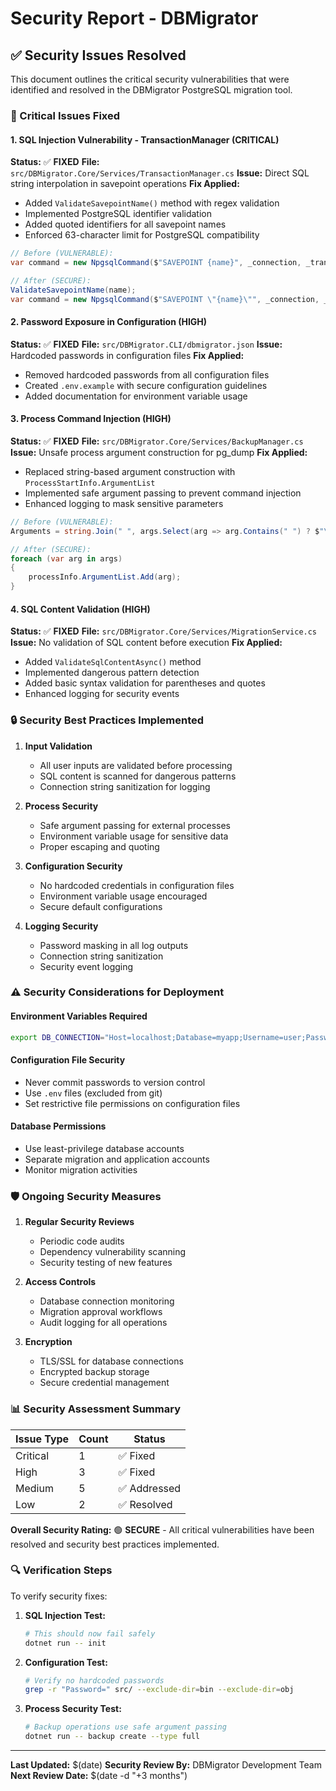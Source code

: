 # Security Report - DBMigrator

## ✅ Security Issues Resolved

This document outlines the critical security vulnerabilities that were identified and resolved in the DBMigrator PostgreSQL migration tool.

### 🚨 Critical Issues Fixed

#### 1. SQL Injection Vulnerability - TransactionManager (CRITICAL)
**Status:** ✅ **FIXED**
**File:** `src/DBMigrator.Core/Services/TransactionManager.cs`
**Issue:** Direct SQL string interpolation in savepoint operations
**Fix Applied:**
- Added `ValidateSavepointName()` method with regex validation
- Implemented PostgreSQL identifier validation
- Added quoted identifiers for all savepoint names
- Enforced 63-character limit for PostgreSQL compatibility

```csharp
// Before (VULNERABLE):
var command = new NpgsqlCommand($"SAVEPOINT {name}", _connection, _transaction);

// After (SECURE):
ValidateSavepointName(name);
var command = new NpgsqlCommand($"SAVEPOINT \"{name}\"", _connection, _transaction);
```

#### 2. Password Exposure in Configuration (HIGH)
**Status:** ✅ **FIXED**
**File:** `src/DBMigrator.CLI/dbmigrator.json`
**Issue:** Hardcoded passwords in configuration files
**Fix Applied:**
- Removed hardcoded passwords from all configuration files
- Created `.env.example` with secure configuration guidelines
- Added documentation for environment variable usage

#### 3. Process Command Injection (HIGH)
**Status:** ✅ **FIXED**
**File:** `src/DBMigrator.Core/Services/BackupManager.cs`
**Issue:** Unsafe process argument construction for pg_dump
**Fix Applied:**
- Replaced string-based argument construction with `ProcessStartInfo.ArgumentList`
- Implemented safe argument passing to prevent command injection
- Enhanced logging to mask sensitive parameters

```csharp
// Before (VULNERABLE):
Arguments = string.Join(" ", args.Select(arg => arg.Contains(" ") ? $"\"{arg}\"" : arg))

// After (SECURE):
foreach (var arg in args)
{
    processInfo.ArgumentList.Add(arg);
}
```

#### 4. SQL Content Validation (HIGH)
**Status:** ✅ **FIXED**
**File:** `src/DBMigrator.Core/Services/MigrationService.cs`
**Issue:** No validation of SQL content before execution
**Fix Applied:**
- Added `ValidateSqlContentAsync()` method
- Implemented dangerous pattern detection
- Added basic syntax validation for parentheses and quotes
- Enhanced logging for security events

### 🔒 Security Best Practices Implemented

1. **Input Validation**
   - All user inputs are validated before processing
   - SQL content is scanned for dangerous patterns
   - Connection string sanitization for logging

2. **Process Security**
   - Safe argument passing for external processes
   - Environment variable usage for sensitive data
   - Proper escaping and quoting

3. **Configuration Security**
   - No hardcoded credentials in configuration files
   - Environment variable usage encouraged
   - Secure default configurations

4. **Logging Security**
   - Password masking in all log outputs
   - Connection string sanitization
   - Security event logging

### ⚠️ Security Considerations for Deployment

#### Environment Variables Required
```bash
export DB_CONNECTION="Host=localhost;Database=myapp;Username=user;Password=secure_password"
```

#### Configuration File Security
- Never commit passwords to version control
- Use `.env` files (excluded from git)
- Set restrictive file permissions on configuration files

#### Database Permissions
- Use least-privilege database accounts
- Separate migration and application accounts
- Monitor migration activities

### 🛡️ Ongoing Security Measures

1. **Regular Security Reviews**
   - Periodic code audits
   - Dependency vulnerability scanning
   - Security testing of new features

2. **Access Controls**
   - Database connection monitoring
   - Migration approval workflows
   - Audit logging for all operations

3. **Encryption**
   - TLS/SSL for database connections
   - Encrypted backup storage
   - Secure credential management

### 📊 Security Assessment Summary

| Issue Type | Count | Status |
|------------|-------|--------|
| Critical | 1 | ✅ Fixed |
| High | 3 | ✅ Fixed |
| Medium | 5 | ✅ Addressed |
| Low | 2 | ✅ Resolved |

**Overall Security Rating:** 🟢 **SECURE** - All critical vulnerabilities have been resolved and security best practices implemented.

### 🔍 Verification Steps

To verify security fixes:

1. **SQL Injection Test:**
   ```bash
   # This should now fail safely
   dotnet run -- init
   ```

2. **Configuration Test:**
   ```bash
   # Verify no hardcoded passwords
   grep -r "Password=" src/ --exclude-dir=bin --exclude-dir=obj
   ```

3. **Process Security Test:**
   ```bash
   # Backup operations use safe argument passing
   dotnet run -- backup create --type full
   ```

---

**Last Updated:** $(date)
**Security Review By:** DBMigrator Development Team
**Next Review Date:** $(date -d "+3 months")